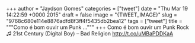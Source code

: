 
+++
author = "Jaydson Gomes"
categories = ["tweet"]
date = "Thu Mar 19 14:22:59 +0000 2015"
draft = false
image = "{TWEET_IMAGE}"
slug = "9768c680e114e8876adfd8f3ff4f5435db2bea12"
tags = ["tweet"]
title = """Como é bom ouvir um Punk ..."""
+++
Como é bom ouvir um Punk Rock ♫ 21st Century (Digital Boy) – Bad Religion http://t.co/uMBaPDDKaA
